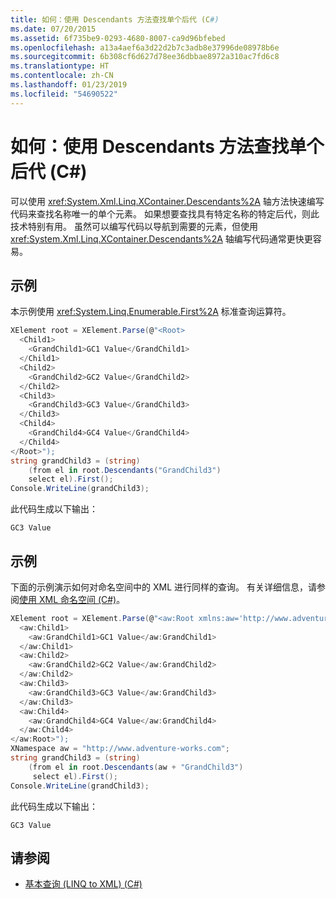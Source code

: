```yaml
---
title: 如何：使用 Descendants 方法查找单个后代 (C#)
ms.date: 07/20/2015
ms.assetid: 6f735be9-0293-4680-8007-ca9d96bfebed
ms.openlocfilehash: a13a4aef6a3d22d2b7c3adb8e37996de08978b6e
ms.sourcegitcommit: 6b308cf6d627d78ee36dbbae8972a310ac7fd6c8
ms.translationtype: HT
ms.contentlocale: zh-CN
ms.lasthandoff: 01/23/2019
ms.locfileid: "54690522"
---
```

# <a name="how-to-find-a-single-descendant-using-the-descendants-method-c"></a>如何：使用 Descendants 方法查找单个后代 (C#)
可以使用 <xref:System.Xml.Linq.XContainer.Descendants%2A> 轴方法快速编写代码来查找名称唯一的单个元素。 如果想要查找具有特定名称的特定后代，则此技术特别有用。 虽然可以编写代码以导航到需要的元素，但使用 <xref:System.Xml.Linq.XContainer.Descendants%2A> 轴编写代码通常更快更容易。  
  
## <a name="example"></a>示例  
 本示例使用 <xref:System.Linq.Enumerable.First%2A> 标准查询运算符。  
  
```csharp  
XElement root = XElement.Parse(@"<Root>  
  <Child1>  
    <GrandChild1>GC1 Value</GrandChild1>  
  </Child1>  
  <Child2>  
    <GrandChild2>GC2 Value</GrandChild2>  
  </Child2>  
  <Child3>  
    <GrandChild3>GC3 Value</GrandChild3>  
  </Child3>  
  <Child4>  
    <GrandChild4>GC4 Value</GrandChild4>  
  </Child4>  
</Root>");  
string grandChild3 = (string)  
    (from el in root.Descendants("GrandChild3")  
    select el).First();  
Console.WriteLine(grandChild3);  
```  
  
 此代码生成以下输出：  
  
```  
GC3 Value  
```  
  
## <a name="example"></a>示例  
 下面的示例演示如何对命名空间中的 XML 进行同样的查询。 有关详细信息，请参阅[使用 XML 命名空间 (C#)](../../../../csharp/programming-guide/concepts/linq/working-with-xml-namespaces.md)。  
  
```csharp  
XElement root = XElement.Parse(@"<aw:Root xmlns:aw='http://www.adventure-works.com'>  
  <aw:Child1>  
    <aw:GrandChild1>GC1 Value</aw:GrandChild1>  
  </aw:Child1>  
  <aw:Child2>  
    <aw:GrandChild2>GC2 Value</aw:GrandChild2>  
  </aw:Child2>  
  <aw:Child3>  
    <aw:GrandChild3>GC3 Value</aw:GrandChild3>  
  </aw:Child3>  
  <aw:Child4>  
    <aw:GrandChild4>GC4 Value</aw:GrandChild4>  
  </aw:Child4>  
</aw:Root>");  
XNamespace aw = "http://www.adventure-works.com";  
string grandChild3 = (string)  
    (from el in root.Descendants(aw + "GrandChild3")  
     select el).First();  
Console.WriteLine(grandChild3);  
```  
  
 此代码生成以下输出：  
  
```  
GC3 Value  
```  
  
## <a name="see-also"></a>请参阅

- [基本查询 (LINQ to XML) (C#)](../../../../csharp/programming-guide/concepts/linq/basic-queries-linq-to-xml.md)
